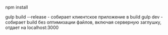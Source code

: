 npm install

gulp build --release - собирает клиентское приложение в build
gulp dev - собирает build без оптимизации файлов, включая серверную заглушку, отдает на localhost:3000
